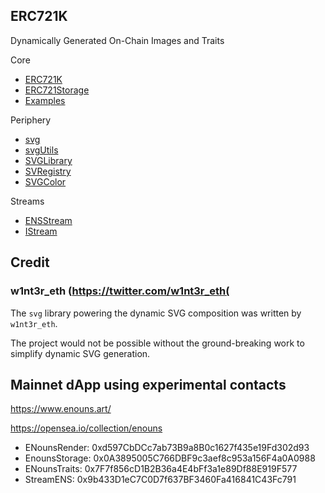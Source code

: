 ## ERC721K

Dynamically Generated On-Chain Images and Traits

Core
- [ERC721K](https://github.com/erc721k/labs/blob/main/contracts/erc721k-core-sol/contracts/ERC721K.sol)
- [ERC721Storage](https://github.com/erc721k/labs/blob/main/contracts/erc721k-core-sol/contracts/ERC721Storage.sol)
- [Examples](https://github.com/erc721k/labs/tree/main/contracts/erc721k-core-sol/contracts/examples)

Periphery
- [svg](https://github.com/erc721k/labs/blob/main/contracts/erc721k-periphery-sol/contracts/svg/svg.sol)
- [svgUtils](https://github.com/erc721k/labs/blob/main/contracts/erc721k-periphery-sol/contracts/svg/svgUtils.sol)
- [SVGLibrary](https://github.com/erc721k/labs/blob/main/contracts/erc721k-periphery-sol/contracts/svg/SVGLibrary.sol)
- [SVRegistry](https://github.com/erc721k/labs/blob/main/contracts/erc721k-periphery-sol/contracts/svg/SVGRegistry.sol)
- [SVGColor](https://github.com/erc721k/labs/blob/main/contracts/erc721k-periphery-sol/contracts/svg/SVGColor.sol)

Streams
- [ENSStream](https://github.com/erc721k/labs/blob/main/contracts/erc721k-streams-sol/contracts/StreamENS.sol)
- [IStream](https://github.com/erc721k/labs/blob/main/contracts/erc721k-streams-sol/contracts/interfaces/IStream.sol)


## Credit

### w1nt3r_eth (https://twitter.com/w1nt3r_eth(

The `svg` library powering the dynamic SVG composition was written by `w1nt3r_eth`. 

The project would not be possible without the ground-breaking work to simplify dynamic SVG generation. 

## Mainnet dApp using experimental contacts

https://www.enouns.art/

https://opensea.io/collection/enouns

- ENounsRender: 0xd597CbDCc7ab73B9a8B0c1627f435e19Fd302d93
- EnounsStorage: 0x0A3895005C766DBF9c3aef8c953a156F4a0A0988
- ENounsTraits: 0x7F7f856cD1B2B36a4E4bFf3a1e89Df88E919F577
- StreamENS: 0x9b433D1eC7C0D7f637BF3460Fa416841C43Fc791
